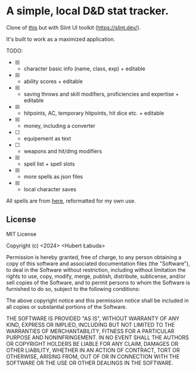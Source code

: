 # A simple, local D&D stat tracker.

Clone of [this]([https://slint.dev/](https://github.com/Maerorr/dnd-stat-tracker)) but with Slint UI toolkit (https://slint.dev/).

It's built to work as a maximized application.

TODO:
- [X] - character basic info (name, class, exp) + editable
- [X] - ability scores + editable
- [X] - saving throws and skill modifiers, proficiencies and expertise + editable
- [X] - hitpoints, AC, temporary hitpoints, hit dice etc. + editable
- [X] - money, including a converter
- [ ] - equipement as text
- [ ] - weapons and hit/dmg modifiers
- [X] - spell list + spell slots
- [X] - more spells as json files
- [X] - local character saves

All spells are from [here](https://github.com/jcquinlan/dnd-spells), reformatted for my own use.


## License

MIT License

Copyright (c) <2024> <Hubert Łabuda>

Permission is hereby granted, free of charge, to any person obtaining a copy
of this software and associated documentation files (the "Software"), to deal
in the Software without restriction, including without limitation the rights
to use, copy, modify, merge, publish, distribute, sublicense, and/or sell
copies of the Software, and to permit persons to whom the Software is
furnished to do so, subject to the following conditions:

The above copyright notice and this permission notice shall be included in all
copies or substantial portions of the Software.

THE SOFTWARE IS PROVIDED "AS IS", WITHOUT WARRANTY OF ANY KIND, EXPRESS OR
IMPLIED, INCLUDING BUT NOT LIMITED TO THE WARRANTIES OF MERCHANTABILITY,
FITNESS FOR A PARTICULAR PURPOSE AND NONINFRINGEMENT. IN NO EVENT SHALL THE
AUTHORS OR COPYRIGHT HOLDERS BE LIABLE FOR ANY CLAIM, DAMAGES OR OTHER
LIABILITY, WHETHER IN AN ACTION OF CONTRACT, TORT OR OTHERWISE, ARISING FROM,
OUT OF OR IN CONNECTION WITH THE SOFTWARE OR THE USE OR OTHER DEALINGS IN THE
SOFTWARE.
